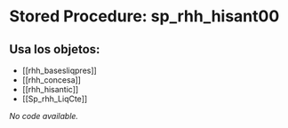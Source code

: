 # Stored Procedure: sp_rhh_hisant00

## Usa los objetos:
- [[rhh_basesliqpres]]
- [[rhh_concesa]]
- [[rhh_hisantic]]
- [[Sp_rhh_LiqCte]]

*No code available.*
